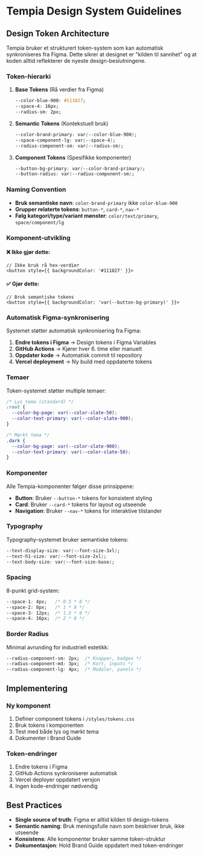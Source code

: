# Tempia Design System Guidelines

## Design Token Architecture

Tempia bruker et strukturert token-system som kan automatisk synkroniseres fra Figma. Dette sikrer at designet er "kilden til sannhet" og at koden alltid reflekterer de nyeste design-beslutningene.

### Token-hierarki

1. **Base Tokens** (Rå verdier fra Figma)
   ```css
   --color-blue-900: #111827;
   --space-4: 16px;
   --radius-sm: 2px;
   ```

2. **Semantic Tokens** (Kontekstuell bruk)
   ```css
   --color-brand-primary: var(--color-blue-900);
   --space-component-lg: var(--space-4);
   --radius-component-sm: var(--radius-sm);
   ```

3. **Component Tokens** (Spesifikke komponenter)
   ```css
   --button-bg-primary: var(--color-brand-primary);
   --button-radius: var(--radius-component-sm);
   ```

### Naming Convention

- **Bruk semantiske navn**: `color-brand-primary` ikke `color-blue-900`
- **Grupper relaterte tokens**: `button-*`, `card-*`, `nav-*`
- **Følg kategori/type/variant mønster**: `color/text/primary`, `space/component/lg`

### Komponent-utvikling

#### ❌ Ikke gjør dette:
```tsx
// Ikke bruk rå hex-verdier
<button style={{ backgroundColor: '#111827' }}>
```

#### ✅ Gjør dette:
```tsx
// Bruk semantiske tokens
<button style={{ backgroundColor: 'var(--button-bg-primary)' }}>
```

### Automatisk Figma-synkronisering

Systemet støtter automatisk synkronisering fra Figma:

1. **Endre tokens i Figma** → Design tokens i Figma Variables
2. **GitHub Actions** → Kjører hver 6. time eller manuelt
3. **Oppdater kode** → Automatisk commit til repository
4. **Vercel deployment** → Ny build med oppdaterte tokens

### Temaer

Token-systemet støtter multiple temaer:

```css
/* Lys tema (standard) */
:root {
  --color-bg-page: var(--color-slate-50);
  --color-text-primary: var(--color-slate-900);
}

/* Mørkt tema */
.dark {
  --color-bg-page: var(--color-slate-900);
  --color-text-primary: var(--color-slate-50);
}
```

### Komponenter

Alle Tempia-komponenter følger disse prinsippene:

- **Button**: Bruker `--button-*` tokens for konsistent styling
- **Card**: Bruker `--card-*` tokens for layout og utseende
- **Navigation**: Bruker `--nav-*` tokens for interaktive tilstander

### Typography

Typography-systemet bruker semantiske tokens:

```css
--text-display-size: var(--font-size-3xl);
--text-h1-size: var(--font-size-2xl);
--text-body-size: var(--font-size-base);
```

### Spacing

8-punkt grid-system:

```css
--space-1: 4px;   /* 0.5 * 8 */
--space-2: 8px;   /* 1 * 8 */
--space-3: 12px;  /* 1.5 * 8 */
--space-4: 16px;  /* 2 * 8 */
```

### Border Radius

Minimal avrunding for industriell estetikk:

```css
--radius-component-sm: 2px;  /* Knapper, badges */
--radius-component-md: 3px;  /* Kort, inputs */
--radius-component-lg: 4px;  /* Modaler, panels */
```

## Implementering

### Ny komponent
1. Definer component tokens i `/styles/tokens.css`
2. Bruk tokens i komponenten
3. Test med både lys og mørkt tema
4. Dokumenter i Brand Guide

### Token-endringer
1. Endre tokens i Figma
2. GitHub Actions synkroniserer automatisk
3. Vercel deployer oppdatert versjon
4. Ingen kode-endringer nødvendig

## Best Practices

- **Single source of truth**: Figma er alltid kilden til design-tokens
- **Semantic naming**: Bruk meningsfulle navn som beskriver bruk, ikke utseende
- **Konsistens**: Alle komponenter bruker samme token-struktur
- **Dokumentasjon**: Hold Brand Guide oppdatert med token-endringer